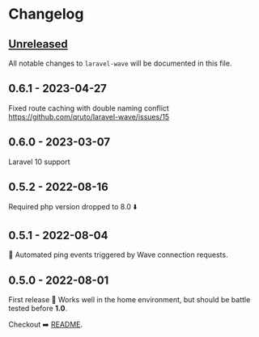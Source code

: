 # Changelog

## [Unreleased](https://github.com/qruto/laravel-wave-js/compare/v0.7.0...main)

All notable changes to `laravel-wave` will be documented in this file.

## 0.6.1 - 2023-04-27

Fixed route caching with double naming conflict https://github.com/qruto/laravel-wave/issues/15

## 0.6.0 - 2023-03-07

Laravel 10 support

## 0.5.2 - 2022-08-16

Required php version dropped to 8.0 ⬇️

## 0.5.1 - 2022-08-04

🤖 Automated ping events triggered by Wave connection requests.

## 0.5.0 - 2022-08-01

First release  🎉 Works well in the home environment, but should be battle tested before **1.0**.

Checkout ➡️ [README](https://github.com/qruto/laravel-wave/blob/main/README.md).
